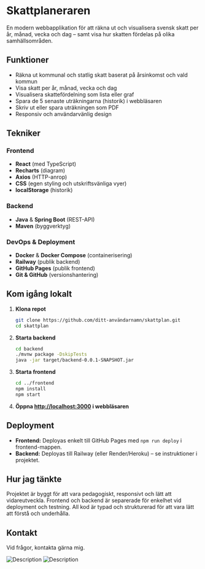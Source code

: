 # Skattplaneraren

En modern webbapplikation för att räkna ut och visualisera svensk skatt per år, månad, vecka och dag – samt visa hur skatten fördelas på olika samhällsområden.

## Funktioner

- Räkna ut kommunal och statlig skatt baserat på årsinkomst och vald kommun
- Visa skatt per år, månad, vecka och dag
- Visualisera skattefördelning som lista eller graf
- Spara de 5 senaste uträkningarna (historik) i webbläsaren
- Skriv ut eller spara uträkningen som PDF
- Responsiv och användarvänlig design

## Tekniker

### Frontend
- **React** (med TypeScript)
- **Recharts** (diagram)
- **Axios** (HTTP-anrop)
- **CSS** (egen styling och utskriftsvänliga vyer)
- **localStorage** (historik)

### Backend
- **Java** & **Spring Boot** (REST-API)
- **Maven** (byggverktyg)

### DevOps & Deployment
- **Docker** & **Docker Compose** (containerisering)
- **Railway** (publik backend)
- **GitHub Pages** (publik frontend)
- **Git & GitHub** (versionshantering)

## Kom igång lokalt

1. **Klona repot**
   ```sh
   git clone https://github.com/ditt-användarnamn/skattplan.git
   cd skattplan
   ```

2. **Starta backend**
   ```sh
   cd backend
   ./mvnw package -DskipTests
   java -jar target/backend-0.0.1-SNAPSHOT.jar
   ```

3. **Starta frontend**
   ```sh
   cd ../frontend
   npm install
   npm start
   ```

4. **Öppna [http://localhost:3000](http://localhost:3000) i webbläsaren**

## Deployment

- **Frontend:** Deployas enkelt till GitHub Pages med `npm run deploy` i frontend-mappen.
- **Backend:** Deployas till Railway (eller Render/Heroku) – se instruktioner i projektet.

## Hur jag tänkte

Projektet är byggt för att vara pedagogiskt, responsivt och lätt att vidareutveckla. Frontend och backend är separerade för enkelhet vid deployment och testning. All kod är typad och strukturerad för att vara lätt att förstå och underhålla.

## Kontakt

Vid frågor, kontakta gärna mig.

![Description](https://i.imgur.com/LsdeFFR.png)
![Description](https://i.imgur.com/P5hU7xS.png)

